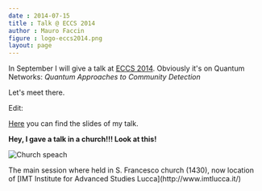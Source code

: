 ```yaml
---
date : 2014-07-15
title : Talk @ ECCS 2014
author : Mauro Faccin
figure : logo-eccs2014.png
layout: page
---
```


In September I will give a talk at [ECCS 2014](http://www.eccs14.eu). Obviously it's on Quantum Networks: _Quantum Approaches to Community Detection_

Let's meet there.

Edit:

[Here](/files/talk-eccs-2014.pdf) you can find the slides of my
talk.

**Hey, I gave a talk in a church!!! Look at this!**

![Church speach](/files/eccs14-photo.jpg)
<figcaption>
The main session where held in S. Francesco church (1430), now 
location of [IMT Institute for Advanced Studies Lucca](http://www.imtlucca.it/)
</figcaption>
